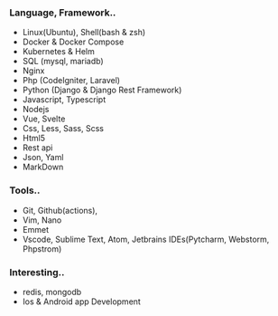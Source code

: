 <!-- ## Hi there 👋 -->


### Language, Framework..

- Linux(Ubuntu), Shell(bash & zsh)
- Docker & Docker Compose
- Kubernetes & Helm
- SQL (mysql, mariadb)
- Nginx
- Php (CodeIgniter, Laravel)
- Python (Django & Django Rest Framework)
- Javascript, Typescript
- Nodejs
- Vue, Svelte
- Css, Less, Sass, Scss
- Html5
- Rest api
- Json, Yaml
- MarkDown

### Tools..
- Git, Github(actions), 
- Vim, Nano
- Emmet
- Vscode, Sublime Text, Atom, Jetbrains IDEs(Pytcharm, Webstorm, Phpstrom)

### Interesting..
- redis, mongodb
- Ios & Android app Development


<!--
**nc2U/nc2U** is a ✨ _special_ ✨ repository because its `README.md` (this file) appears on your GitHub profile.

Here are some ideas to get you started:

- 🔭 I’m currently working on ...
- 🌱 I’m currently learning ...
- 👯 I’m looking to collaborate on ...
- 🤔 I’m looking for help with ...
- 💬 Ask me about ...
- 📫 How to reach me: ...
- 😄 Pronouns: ...
- ⚡ Fun fact: ...
-->
